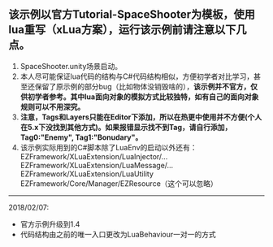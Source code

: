 ## 该示例以官方Tutorial-SpaceShooter为模板，使用lua重写（xLua方案），运行该示例前请注意以下几点。
1. SpaceShooter.unity场景启动。
1. 本人尽可能保证lua代码的结构与C#代码结构相似，方便初学者对比学习，甚至还保留了原示例的部分bug（比如物体没销毁啥的），**该示例并不官方，仅供初学者参考。其中lua面向对象的模拟方式比较独特，如有自己的面向对象规则可以不用深究。**
1. **注意，Tags和Layers只能在Editor下添加，所以在热更中使用并不方便(个人在5.x下没找到其他方式)。如果报错显示找不到Tag，请自行添加，Tag0:"Enemy", Tag1:"Bonudary"。**
1. 该示例实际用到的C#脚本除了LuaEnv的启动以外还有：  
EZFramework/XLuaExtension/LuaInjector/...  
EZFramework/XLuaExtension/LuaMessage/...  
EZFramework/XLuaExtension/LuaUtility  
EZFramework/Core/Manager/EZResource（这个可以忽略）

-----
2018/02/07: 
- 官方示例升级到1.4
- 代码结构由之前的唯一入口更改为LuaBehaviour一对一的方式